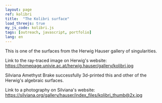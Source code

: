 ```yaml
---
layout: page
ref: kolibri
title:  "The Kolibri surface"
load_threejs: true
my_js_code: kolibri.js
tags: [outreach, javascript, portfolio]
lang: en
---
```


This is one of the surfaces from the Herwig Hauser gallery of singularities.

Link to the ray-traced image on Herwig's website: <https://homepage.univie.ac.at/herwig.hauser/gallery/kolibri.jpg>

Silviana Amethyst Brake successfully 3d-printed this and other of the Herwig's algebraic surfaces.

Link to a photography on Silviana's website: <https://silviana.org/gallery/hauser/index_files/kolibri_thumb@2x.jpg>
